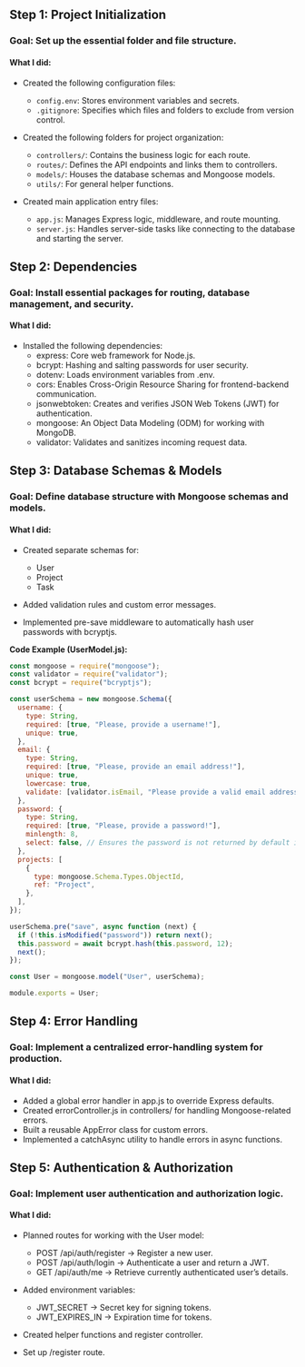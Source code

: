 ## Step 1: Project Initialization

### Goal: Set up the essential folder and file structure.

#### What I did:

- Created the following configuration files:

  - `config.env`: Stores environment variables and secrets.
  - `.gitignore`: Specifies which files and folders to exclude from version control.

- Created the following folders for project organization:

  - `controllers/`: Contains the business logic for each route.
  - `routes/`: Defines the API endpoints and links them to controllers.
  - `models/`: Houses the database schemas and Mongoose models.
  - `utils/`: For general helper functions.

- Created main application entry files:

  - `app.js`: Manages Express logic, middleware, and route mounting.
  - `server.js`: Handles server-side tasks like connecting to the database and starting the server.

## Step 2: Dependencies

### Goal: Install essential packages for routing, database management, and security.

#### What I did:

- Installed the following dependencies:
  - express: Core web framework for Node.js.
  - bcrypt: Hashing and salting passwords for user security.
  - dotenv: Loads environment variables from .env.
  - cors: Enables Cross-Origin Resource Sharing for frontend-backend communication.
  - jsonwebtoken: Creates and verifies JSON Web Tokens (JWT) for authentication.
  - mongoose: An Object Data Modeling (ODM) for working with MongoDB.
  - validator: Validates and sanitizes incoming request data.

## Step 3: Database Schemas & Models

### Goal: Define database structure with Mongoose schemas and models.

#### What I did:

- Created separate schemas for:

  - User
  - Project
  - Task

- Added validation rules and custom error messages.
- Implemented pre-save middleware to automatically hash user passwords with bcryptjs.

**Code Example (UserModel.js):**

```js
const mongoose = require("mongoose");
const validator = require("validator");
const bcrypt = require("bcryptjs");

const userSchema = new mongoose.Schema({
  username: {
    type: String,
    required: [true, "Please, provide a username!"],
    unique: true,
  },
  email: {
    type: String,
    required: [true, "Please, provide an email address!"],
    unique: true,
    lowercase: true,
    validate: [validator.isEmail, "Please provide a valid email address"],
  },
  password: {
    type: String,
    required: [true, "Please, provide a password!"],
    minlength: 8,
    select: false, // Ensures the password is not returned by default in queries
  },
  projects: [
    {
      type: mongoose.Schema.Types.ObjectId,
      ref: "Project",
    },
  ],
});

userSchema.pre("save", async function (next) {
  if (!this.isModified("password")) return next();
  this.password = await bcrypt.hash(this.password, 12);
  next();
});

const User = mongoose.model("User", userSchema);

module.exports = User;
```

## Step 4: Error Handling

### Goal: Implement a centralized error-handling system for production.

#### What I did:

- Added a global error handler in app.js to override Express defaults.
- Created errorController.js in controllers/ for handling Mongoose-related errors.
- Built a reusable AppError class for custom errors.
- Implemented a catchAsync utility to handle errors in async functions.

## Step 5: Authentication & Authorization

### Goal: Implement user authentication and authorization logic.

#### What I did:

- Planned routes for working with the User model:
  - POST /api/auth/register → Register a new user.
  - POST /api/auth/login → Authenticate a user and return a JWT.
  - GET /api/auth/me → Retrieve currently authenticated user’s details.
- Added environment variables:

  - JWT_SECRET → Secret key for signing tokens.
  - JWT_EXPIRES_IN → Expiration time for tokens.

- Created helper functions and register controller.
- Set up /register route.
